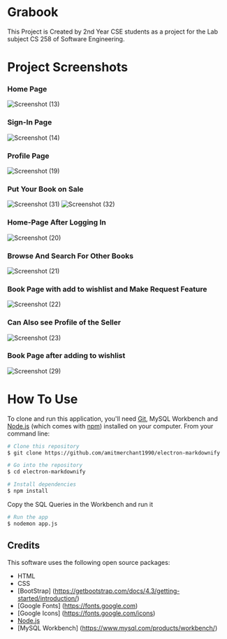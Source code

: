 # Grabook
This Project is Created by 2nd Year CSE students as a project for the Lab subject CS 258 of Software Engineering.

# Project Screenshots
### Home Page
![Screenshot (13)](https://user-images.githubusercontent.com/87379004/180820580-3ea6c2c5-01d2-4054-b81d-ee04419984e7.png)
### Sign-In Page
![Screenshot (14)](https://user-images.githubusercontent.com/87379004/180820990-23a4c6f6-c965-4133-b9c6-9ac7ddf9b7a5.png)
### Profile Page
![Screenshot (19)](https://user-images.githubusercontent.com/87379004/180821047-070ca5a2-78bd-4a7a-bca2-6ec4e8b43f2e.png)
### Put Your Book on Sale
![Screenshot (31)](https://user-images.githubusercontent.com/87379004/180821117-c71bdcdc-eb29-4481-bdf1-26e845d343fa.png)
![Screenshot (32)](https://user-images.githubusercontent.com/87379004/180821126-49165456-1502-4fb8-be79-6046c5177bfa.png)
### Home-Page After Logging In
![Screenshot (20)](https://user-images.githubusercontent.com/87379004/180821128-8d4b616c-2b7a-4019-95dc-40f0adee4a89.png)
### Browse And Search For Other Books
![Screenshot (21)](https://user-images.githubusercontent.com/87379004/180821132-cb43b804-f380-415b-b009-cfb103816f37.png)
### Book Page with add to wishlist and Make Request Feature
![Screenshot (22)](https://user-images.githubusercontent.com/87379004/180821135-bda7a013-ec89-4a6c-8ec0-07fb7eaf1056.png)
### Can Also see Profile of the Seller
![Screenshot (23)](https://user-images.githubusercontent.com/87379004/180821136-b0dc53c3-bb05-4c16-9f7d-9054be0ea789.png)
### Book Page after adding to wishlist
![Screenshot (29)](https://user-images.githubusercontent.com/87379004/180821138-507af2d7-7369-4fa8-9532-c592ce819266.png)


# How To Use

To clone and run this application, you'll need [Git](https://git-scm.com), MySQL Workbench and [Node.js](https://nodejs.org/en/download/) (which comes with [npm](http://npmjs.com)) installed on your computer.  From your command line:

```bash
# Clone this repository
$ git clone https://github.com/amitmerchant1990/electron-markdownify

# Go into the repository
$ cd electron-markdownify

# Install dependencies
$ npm install
```
Copy the SQL Queries in the Workbench and run it
```bash
# Run the app
$ nodemon app.js
```


## Credits

This software uses the following open source packages:

- HTML
- CSS
- [BootStrap] (https://getbootstrap.com/docs/4.3/getting-started/introduction/)
- [Google Fonts] (https://fonts.google.com)
- [Google Icons] (https://fonts.google.com/icons)
- [Node.js](https://nodejs.org/)
- [MySQL Workbench] (https://www.mysql.com/products/workbench/)
